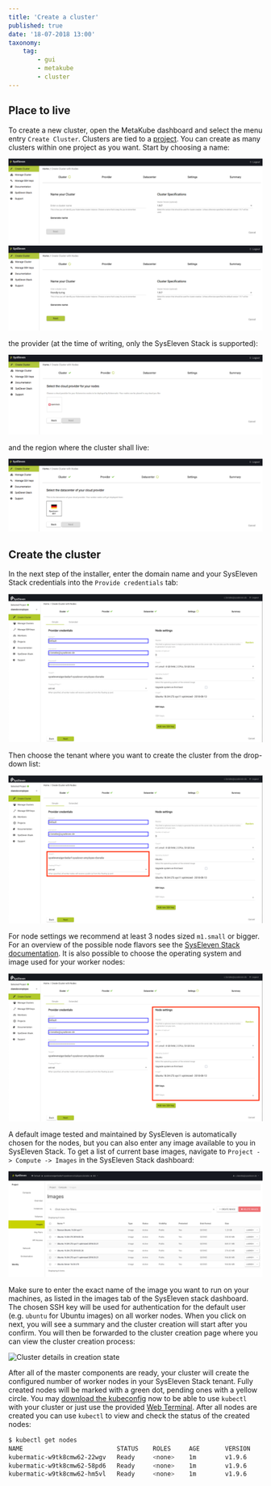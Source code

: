 ```yaml
---
title: 'Create a cluster'
published: true
date: '18-07-2018 13:00'
taxonomy:
    tag:
        - gui
        - metakube
        - cluster
---
```


## Place to live

To create a new cluster, open the MetaKube dashboard and select the menu entry `Create Cluster`. Clusters are tied to a [project](../../02.Documentation/02.projects/default.en.md). You can create as many clusters within one project as you want.
Start by choosing a name:

![Overview of cluster creation](image_overview_01.png)
![Overview of cluster creation with filled out name](image_overview_02.png)

the provider (at the time of writing, only the SysEleven Stack is supported):

![Menu to chose cloud provider](image_provider_01.png)

and the region where the cluster shall live:

![Menu to choose datacenter](image_datacenter_01.png)

## Create the cluster

In the next step of the installer, enter the domain name and your SysEleven Stack credentials into the `Provide credentials` tab:

![Overview of cluster settings](image_cluster-settings_01.png)

Then choose the tenant where you want to create the cluster from the drop-down list:

![Overview of cluster settings with highlighted tenant section](image_cluster-settings_02.png)

For node settings we recommend at least 3 nodes sized `m1.small` or bigger. For an overview of the possible node flavors see the [SysEleven Stack documentation](https://docs.syseleven.de/syseleven-stack/en/documentation/flavors). It is also possible to choose the operating system and image used for your worker nodes:

![Overview of cluster settings with highlighted node section](image_cluster-settings_03.png)


A default image tested and maintained by SysEleven is automatically chosen for the nodes, but you can also enter any image available to you in SysEleven Stack. To get a list of current base images, navigate to `Project -> Compute -> Images` in the SysEleven Stack dashboard:

![Overview of openstack images](image_stack-images_01.png)

Make sure to enter the exact name of the image you want to run on your machines, as listed in the images tab of the SysEleven stack dashboard.
The chosen SSH key will be used for authentication for the default user (e.g. `ubuntu` for Ubuntu images) on all worker nodes. When you click on next, you will see a summary and the cluster creation will start after you confirm. You will then be forwarded to the cluster creation page where you can view the cluster creation process:

![Cluster details in creation state](image_cluster-details_01.png)

After all of the master components are ready, your cluster will create the configured number of worker nodes in your SysEleven Stack tenant. Fully created nodes will be marked with a green dot, pending ones with a yellow circle. You may [download the kubeconfig](../06.download-the-kubeconfig/default.en.md) now to be able to use `kubectl` with your cluster or just use the provided [Web Terminal](../../02.Documentation/10.metakube-webterminal/default.en.md). After all nodes are created you can use `kubectl` to view and check the status of the created nodes:

```bash
$ kubectl get nodes
NAME                          STATUS    ROLES     AGE       VERSION
kubermatic-w9tk8cmw62-22wgv   Ready     <none>    1m        v1.9.6
kubermatic-w9tk8cmw62-58pd6   Ready     <none>    1m        v1.9.6
kubermatic-w9tk8cmw62-hm5vl   Ready     <none>    1m        v1.9.6
```
